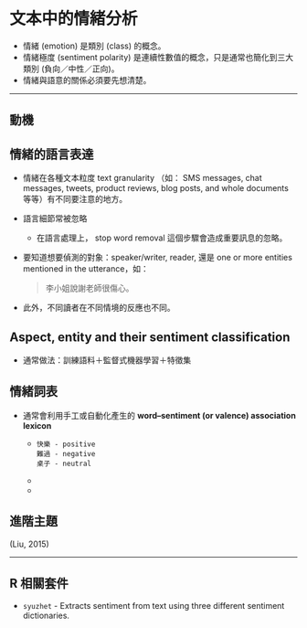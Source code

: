 # 文本中的情緒分析

* 情緒 \(emotion\) 是類別 \(class\) 的概念。
* 情緒極度 \(sentiment polarity\) 是連續性數值的概念，只是通常也簡化到三大類別 \(負向／中性／正向\)。
* 情緒與語意的關係必須要先想清楚。

---

## 動機

## 情緒的語言表達

* 情緒在各種文本粒度 text granularity （如： SMS messages, chat messages, tweets, product reviews, blog posts, and whole documents 等等）有不同要注意的地方。
* 語言細節常被忽略
  * 在語言處理上， stop word removal 這個步驟會造成重要訊息的忽略。


* 要知道想要偵測的對象：speaker\/writer, reader, 還是 one or more entities mentioned in the utterance，如：

  > 李小姐說謝老師很傷心。


* 此外，不同讀者在不同情境的反應也不同。

## Aspect, entity and their sentiment classification

* 通常做法：訓練語料＋監督式機器學習＋特徵集

## 情緒詞表

* 通常會利用手工或自動化產生的 **word–sentiment \(or valence\) association lexicon**

  * ```
    快樂 - positive
    難過 - negative
    桌子 - neutral
    ```

  * 
  * 


## 進階主題

\(Liu, 2015\)

---

## R 相關套件

* `syuzhet` - Extracts sentiment from text using three different sentiment dictionaries.

